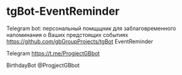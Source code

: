 # tgBot-EventReminder
Telegram bot: персональный помщщник для заблаговременного напоминания о Ваших предстоящих событиях
https://github.com/gbGroupProjects/tgBot
EventReminder

Telegram
https://t.me/ProgjectGBbot

BirthdayBot
@ProgjectGBbot
